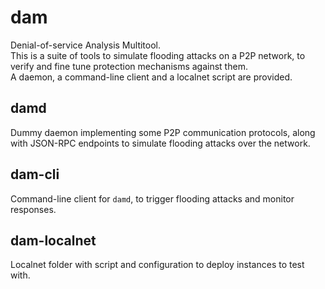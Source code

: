 dam
=======

Denial-of-service Analysis Multitool.<br>
This is a suite of tools to simulate flooding attacks on a
P2P network, to verify and fine tune protection mechanisms
against them.<br>
A daemon, a command-line client and a localnet script are
provided.

## damd

Dummy daemon implementing some P2P communication protocols,
along with JSON-RPC endpoints to simulate flooding attacks
over the network.

## dam-cli

Command-line client for `damd`, to trigger flooding attacks
and monitor responses.

## dam-localnet

Localnet folder with script and configuration to deploy
instances to test with.
